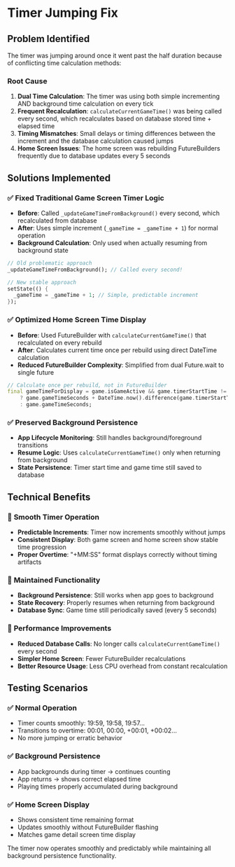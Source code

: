 # Timer Jumping Fix

## Problem Identified

The timer was jumping around once it went past the half duration because of conflicting time calculation methods:

### Root Cause
1. **Dual Time Calculation**: The timer was using both simple incrementing AND background time calculation on every tick
2. **Frequent Recalculation**: `calculateCurrentGameTime()` was being called every second, which recalculates based on database stored time + elapsed time
3. **Timing Mismatches**: Small delays or timing differences between the increment and the database calculation caused jumps
4. **Home Screen Issues**: The home screen was rebuilding FutureBuilders frequently due to database updates every 5 seconds

## Solutions Implemented

### ✅ **Fixed Traditional Game Screen Timer Logic**
- **Before**: Called `_updateGameTimeFromBackground()` every second, which recalculated from database
- **After**: Uses simple increment (`_gameTime = _gameTime + 1`) for normal operation
- **Background Calculation**: Only used when actually resuming from background state

```dart
// Old problematic approach
_updateGameTimeFromBackground(); // Called every second!

// New stable approach  
setState(() {
  _gameTime = _gameTime + 1; // Simple, predictable increment
});
```

### ✅ **Optimized Home Screen Time Display**
- **Before**: Used FutureBuilder with `calculateCurrentGameTime()` that recalculated on every rebuild
- **After**: Calculates current time once per rebuild using direct DateTime calculation
- **Reduced FutureBuilder Complexity**: Simplified from dual Future.wait to single future

```dart
// Calculate once per rebuild, not in FutureBuilder
final gameTimeForDisplay = game.isGameActive && game.timerStartTime != null
    ? game.gameTimeSeconds + DateTime.now().difference(game.timerStartTime!).inSeconds
    : game.gameTimeSeconds;
```

### ✅ **Preserved Background Persistence**
- **App Lifecycle Monitoring**: Still handles background/foreground transitions
- **Resume Logic**: Uses `calculateCurrentGameTime()` only when returning from background
- **State Persistence**: Timer start time and game time still saved to database

## Technical Benefits

### 🎯 **Smooth Timer Operation**
- **Predictable Increments**: Timer now increments smoothly without jumps
- **Consistent Display**: Both game screen and home screen show stable time progression
- **Proper Overtime**: "+MM:SS" format displays correctly without timing artifacts

### 🎯 **Maintained Functionality**  
- **Background Persistence**: Still works when app goes to background
- **State Recovery**: Properly resumes when returning from background
- **Database Sync**: Game time still periodically saved (every 5 seconds)

### 🎯 **Performance Improvements**
- **Reduced Database Calls**: No longer calls `calculateCurrentGameTime()` every second
- **Simpler Home Screen**: Fewer FutureBuilder recalculations
- **Better Resource Usage**: Less CPU overhead from constant recalculation

## Testing Scenarios

### ✅ **Normal Operation**
- Timer counts smoothly: 19:59, 19:58, 19:57...
- Transitions to overtime: 00:01, 00:00, +00:01, +00:02...
- No more jumping or erratic behavior

### ✅ **Background Persistence** 
- App backgrounds during timer → continues counting
- App returns → shows correct elapsed time
- Playing times properly accumulated during background

### ✅ **Home Screen Display**
- Shows consistent time remaining format
- Updates smoothly without FutureBuilder flashing
- Matches game detail screen time display

The timer now operates smoothly and predictably while maintaining all background persistence functionality.
